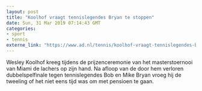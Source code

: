 ```yaml
---
layout: post
title: "Koolhof vraagt tennislegendes Bryan te stoppen"
date: Sun, 31 Mar 2019 07:14:43 GMT
categories: 
- sport 
- tennis 
externe_link: "https://www.ad.nl/tennis/koolhof-vraagt-tennislegendes-bryan-te-stoppen~a539d5b8/"
---
```


Wesley Koolhof kreeg tijdens de prijzenceremonie van het masterstoernooi van Miami de lachers op zijn hand. Na afloop van de door hem verloren dubbelspelfinale tegen tennislegendes Bob en Mike Bryan vroeg hij de tweeling of het niet eens tijd was om met pensioen te gaan.
